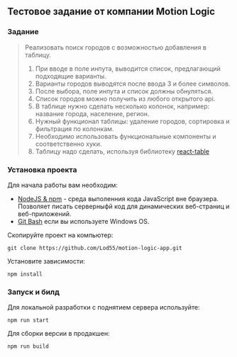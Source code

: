 ## Тестовое задание от компании Motion Logic

### Задание 

> Реализовать поиск городов с возможностью добавления в таблицу.
>
> 1. При вводе в поле инпута, выводится список, предлагающий подходящие варианты.
> 2. Варианты городов выводятся после ввода 3 и более символов.
> 3. После выбора, поле инпута и список должны обнуляться.
> 4. Список городов можно получить из любого открытого api.
> 5. В таблице нужно сделать несколько колонок, например: название города, население, регион.
> 6. Нужный функционал таблицы: удаление городов, сортировка и фильтрация по колонкам.
> 7. Необходимо использовать функциональные компоненты и соответственно хуки.
> 8. Таблицу надо сделать, используя библиотеку [react-table](https://react-table.tanstack.com/)

### Установка проекта

Для начала работы вам необходим:

- <a href="https://nodejs.org/en/">NodeJS & npm<a> - среда выполенния кода JavaScript вне браузера. Позволяет писать серверныфй код для динамических веб-страниц и веб-приложений.
- <a href="https://gitforwindows.org/">Git Bash<a> если вы используете Windows OS.

Скопируйте проект на компьютер:

```
git clone https://github.com/Lod55/motion-logic-app.git
```

Установите зависимости:

```
npm install
```

### Запуск и билд

Для локальной разработки с поднятием сервера используйте:

```
npm run start
```

Для сборки версии в продакшен:

```
npm run build
```
